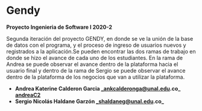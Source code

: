 # Gendy 

**Proyecto Ingenieria de Software I 2020-2**

Segunda iteración del proyecto GENDY, en donde se ve la unión de la base de datos con el programa, y el proceso de ingreso de usuarios nuevos y registrados a la aplicación.Se pueden encontrar las dos ramas de trabajo en donde se hizo el avance de cada uno de los estudiantes. En la rama de Andrea se puede observar el avance dentro de la plataforma hacia el usuario final y dentro de la rama de Sergio se puede observar el avance dentro de la plataforma de los negocios que van a utilizar la plataforma.

- **Andrea Katerine Calderon Garcia              _ankcalderonga@unal.edu.co_       [andreaC2](https://github.com/AndreaC2)**
- **Sergio Nicolás Haldane Garzón              _shaldaneg@unal.edu.co_**

